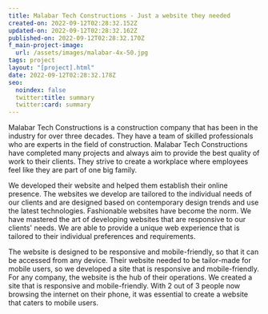 ```yaml
---
title: Malabar Tech Constructions - Just a website they needed
created-on: 2022-09-12T02:28:32.152Z
updated-on: 2022-09-12T02:28:32.162Z
published-on: 2022-09-12T02:28:32.170Z
f_main-project-image:
  url: /assets/images/malabar-4x-50.jpg
tags: project
layout: "[project].html"
date: 2022-09-12T02:28:32.178Z
seo:
  noindex: false
  twitter:title: summary
  twitter:card: summary
---
```

Malabar Tech Constructions is a construction company that has been in the industry for over three decades. They have a team of skilled professionals who are experts in the field of construction. Malabar Tech Constructions have completed many projects and always aim to provide the best quality of work to their clients. They strive to create a workplace where employees feel like they are part of one big family.



We developed their website and helped them establish their online presence. The websites we develop are tailored to the individual needs of our clients and are designed based on contemporary design trends and use the latest technologies. Fashionable websites have become the norm. We have mastered the art of developing websites that are responsive to our clients' needs. We are able to provide a unique web experience that is tailored to their individual preferences and requirements.



The website is designed to be responsive and mobile-friendly, so that it can be accessed from any device. Their website needed to be tailor-made for mobile users, so we developed a site that is responsive and mobile-friendly. For any company, the website is the hub of their operations. We created a site that is responsive and mobile-friendly. With 2 out of 3 people now browsing the internet on their phone, it was essential to create a website that caters to mobile users.
